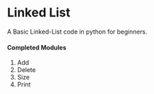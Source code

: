 # Linked List
  A Basic Linked-List code in python for beginners.

####   Completed Modules
1) Add
2) Delete
3) Size
4) Print
       
       


